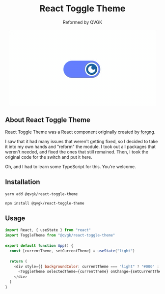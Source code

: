 <div align=center>
    <h1>React Toggle Theme</h1>
    Reformed by QVGK
    <br /><br />
    <img src='https://github.com/forgng/react-toggle-theme/raw/master/toggle-theme.gif' />
</div>

## About React Toggle Theme
React Toggle Theme was a React component originally created by [forgng](https://github.com/forgng).

I saw that it had many issues that weren't getting fixed, so I decided to take it into my own hands and "reform" the module.
I took out all packages that weren't needed, and fixed the ones that still remained. 
Then, I took the original code for the switch and put it here.

Oh, and I had to learn some TypeScript for this. 
You're welcome.

## Installation

```console
yarn add @qvgk/react-toggle-theme
```

```console
npm install @qvgk/react-toggle-theme
```

## Usage

```js
import React, { useState } from "react"
import ToggleTheme from "@qvgk/react-toggle-theme"

export default function App() {
  const [currentTheme, setCurrentTheme] = useState("light")

  return (
    <div style={{ backgroundColor: currentTheme === "light" ? "#000" : "#fff" }}>
      <ToggleTheme selectedTheme={currentTheme} onChange={setCurrentTheme} />
    </div>
  )
}
```
